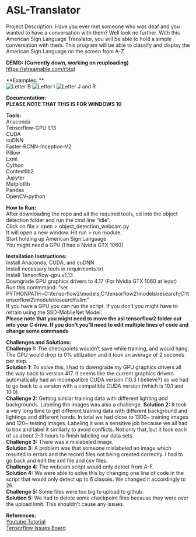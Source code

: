 # ASL-Translator
Project Description: Have you ever met someone who was deaf and you wanted to have a conversation with them? Well look no further. With this American Sign Language Translator, you will be able to hold a simple conversation with them. This program will be able to classify and display the  American Sign Language on the screen from A-Z. 

**DEMO: (Currently down, working on reuploading)**\
https://streamable.com/r5tql

**Examples: **\
![Letter B](https://i.imgur.com/tkyWnSL.png)
![Letter I](https://i.imgur.com/O1P2jP3.png)
![Letter J and R](https://i.imgur.com/KAxwlLc.png)


**Documentation:**	
	**PLEASE NOTE THAT THIS IS FOR WINDOWS 10** 
	
**Tools:**\
Anaconda\
Tensorflow-GPU 1.13\
CUDA\
cuDNN\
Faster-RCNN-Inception-V2\
Pillow\
Lxml\
Cython\
Contextlib2\
Jupyter\
Matplotlib\
Pandas\
OpenCV-python

**How to Run:**\
After downloading the repo and all the required tools, cd into the object detection folder and run the cmd line “idle”. \
Click on file > open > object_detection_webcam.py\
It will open a new window. Hit run > run module.\
Start holding up American Sign Language\
You might need a GPU (I had a Nvidia GTX 1060)


**Installation Instructions:**	\
Install Anaconda, CUDA, and cuDNN\
Install necessary tools in requirments.txt\
Install Tensorflow-gpu v1.13\
Downgrade GPU graphics drivers to 4.17 (For Nvidia GTX 1060 at least)\
Run this commmand: “set PYTHONPATH=C:\tensorflow2\models;C:\tensorflow2\models\research;C:\tensorflow2\models\research\slim”\
If you have a GPU you can run the script. If you don’t you might have to retrain using the SSD-MobileNet Model.\
**Please note that you might need to move the asl tensorflow2 folder out into your C drive. If you don’t you'll need to edit multiple lines of code and change some commands**

**Challenges and Solutions:**\
**Challenge 1:** The checkpoints wouldn’t save while training, and would hang. The GPU would drop to 0% utilization and it took an average of 2 seconds per step.\
**Solution 1:** To solve this, I had to downgrade my GPU graphics drivers all the way back to version 417. It seems like the current graphics drivers automatically had an incompatible CUDA version (10.3 I believe?) so we had to go back to a version with a compatible CUDA version (which is 10.1 and 10.0).\
**Challenge 2:** Getting similar training data with different lighting and backgrounds. Labeling the images was also a challenge. 
**Solution 2:** It took a very long time to get different training data with different background and lightings and different hands. In total we had close to 1300~ training images and 120~ testing images. Labeling it was a sensitive job because we all had to box and label it similarly to avoid conflicts. Not only that, but it took each of us about 2-3 hours to finish labeling our data sets.\
**Challenge 3:** There was a mislabeled image.\
**Solution 3:** A problem was that someone mislabeled an image which resulted in errors and the record files not being created correctly. I had to go back and edit the xml file and csv files.\
**Challenge 4:** The webcam script would only detect from A-F.\
**Solution 4:** We were able to solve this by changing one line of code in the script that would only detect up to 6 classes. We changed it accordingly to 26.\
**Challenge 5:** Some files were too big to upload to github.\
**Solution 5:** We had to delete some checkpoint files because they were over the upload limit. This shouldn't cause any issues.

**References:**\
[Youtube Tutorial](https://github.com/EdjeElectronics/TensorFlow-Object-Detection-API-Tutorial-Train-Multiple-Objects-Windows-10)\
[Tensorflow Issues Board](https://github.com/tensorflow/models/issues)

